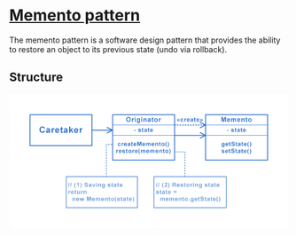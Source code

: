# [Memento pattern](https://en.wikipedia.org/wiki/Memento_pattern)
The memento pattern is a software design pattern that provides the ability to restore an object to its previous state (undo via rollback).

## Structure
<img src="./Structure.png" />
